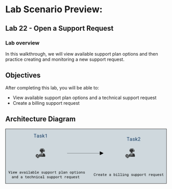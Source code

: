 # Lab Scenario Preview: 

## Lab 22 - Open a Support Request

### Lab overview

In this walkthrough, we will view available support plan options and then practice creating and monitoring a new support request.

## Objectives

After completing this lab, you will be able to:

- View available support plan options and a technical support request
- Create a billing support request

## Architecture Diagram
![](../images/az900lab22.png)